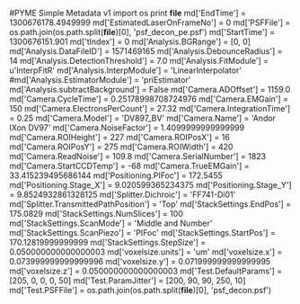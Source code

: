#PYME Simple Metadata v1
import os
print __file__
md['EndTime'] = 1300676178.4949999
md['EstimatedLaserOnFrameNo'] = 0
md['PSFFile'] = os.path.join(os.path.split(__file__)[0], 'psf_decon_pe.psf')
md['StartTime'] = 1300676151.901
md['tIndex'] = 0
md['Analysis.BGRange'] = [0, 0]
md['Analysis.DataFileID'] = 1571469165
md['Analysis.DebounceRadius'] = 14
md['Analysis.DetectionThreshold'] = 7.0
md['Analysis.FitModule'] = u'InterpFitR'
md['Analysis.InterpModule'] = 'LinearInterpolator'
#md['Analysis.EstimatorModule'] = 'priEstimator'
md['Analysis.subtractBackground'] = False
md['Camera.ADOffset'] = 1159.0
md['Camera.CycleTime'] = 0.25178998708724976
md['Camera.EMGain'] = 150
md['Camera.ElectronsPerCount'] = 27.32
md['Camera.IntegrationTime'] = 0.25
md['Camera.Model'] = 'DV897_BV'
md['Camera.Name'] = 'Andor IXon DV97'
md['Camera.NoiseFactor'] = 1.4099999999999999
md['Camera.ROIHeight'] = 227
md['Camera.ROIPosX'] = 16
md['Camera.ROIPosY'] = 275
md['Camera.ROIWidth'] = 420
md['Camera.ReadNoise'] = 109.8
md['Camera.SerialNumber'] = 1823
md['Camera.StartCCDTemp'] = -68
md['Camera.TrueEMGain'] = 33.415239495686144
md['Positioning.PIFoc'] = 172.5455
md['Positioning.Stage_X'] = 9.020599365234375
md['Positioning.Stage_Y'] = 9.8524932861328125
md['Splitter.Dichroic'] = 'FF741-Di01'
md['Splitter.TransmittedPathPosition'] = 'Top'
md['StackSettings.EndPos'] = 175.0829
md['StackSettings.NumSlices'] = 100
md['StackSettings.ScanMode'] = 'Middle and Number'
md['StackSettings.ScanPiezo'] = 'PIFoc'
md['StackSettings.StartPos'] = 170.12819999999999
md['StackSettings.StepSize'] = 0.050000000000000003
md['voxelsize.units'] = 'um'
md['voxelsize.x'] = 0.073999999999999996
md['voxelsize.y'] = 0.071999999999999995
md['voxelsize.z'] = 0.050000000000000003
md['Test.DefaultParams'] = [205, 0, 0, 0, 50]
md['Test.ParamJitter'] = [200, 90, 90, 250, 10]
md['Test.PSFFile'] = os.path.join(os.path.split(__file__)[0], 'psf_decon.psf')
